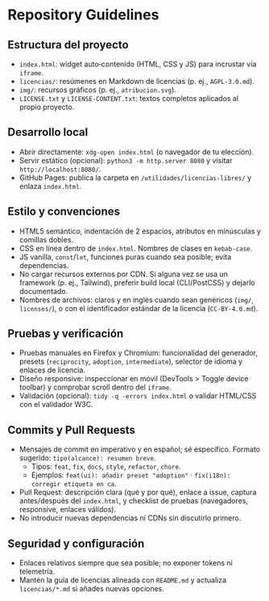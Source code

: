 # Repository Guidelines

## Estructura del proyecto
- `index.html`: widget auto‑contenido (HTML, CSS y JS) para incrustar vía `iframe`.
- `licencias/`: resúmenes en Markdown de licencias (p. ej., `AGPL-3.0.md`).
- `img/`: recursos gráficos (p. ej., `atribucion.svg`).
- `LICENSE.txt` y `LICENSE-CONTENT.txt`: textos completos aplicados al propio proyecto.

## Desarrollo local
- Abrir directamente: `xdg-open index.html` (o navegador de tu elección).
- Servir estático (opcional): `python3 -m http.server 8080` y visitar `http://localhost:8080/`.
- GitHub Pages: publica la carpeta en `/utilidades/licencias-libres/` y enlaza `index.html`.

## Estilo y convenciones
- HTML5 semántico, indentación de 2 espacios, atributos en minúsculas y comillas dobles.
- CSS en línea dentro de `index.html`. Nombres de clases en `kebab-case`.
- JS vanilla, `const`/`let`, funciones puras cuando sea posible; evita dependencias.
- No cargar recursos externos por CDN. Si alguna vez se usa un framework (p. ej., Tailwind), preferir build local (CLI/PostCSS) y dejarlo documentado.
- Nombres de archivos: claros y en inglés cuando sean genéricos (`img/`, `licenses/`), o con el identificador estándar de la licencia (`CC-BY-4.0.md`).

## Pruebas y verificación
- Pruebas manuales en Firefox y Chromium: funcionalidad del generador, presets (`reciprocity`, `adoption`, `intermediate`), selector de idioma y enlaces de licencia.
- Diseño responsive: inspeccionar en móvil (DevTools > Toggle device toolbar) y comprobar scroll dentro del `iframe`.
- Validación (opcional): `tidy -q -errors index.html` o validar HTML/CSS con el validador W3C.

## Commits y Pull Requests
- Mensajes de commit en imperativo y en español; sé específico. Formato sugerido: `tipo(alcance): resumen breve`.
  - Tipos: `feat`, `fix`, `docs`, `style`, `refactor`, `chore`.
  - Ejemplos: `feat(ui): añadir preset "adoption"` · `fix(i18n): corregir etiqueta en ca`.
- Pull Request: descripción clara (qué y por qué), enlace a issue, captura antes/después del `index.html`, y checklist de pruebas (navegadores, responsive, enlaces válidos).
- No introducir nuevas dependencias ni CDNs sin discutirlo primero.

## Seguridad y configuración
- Enlaces relativos siempre que sea posible; no exponer tokens ni telemetría.
- Mantén la guía de licencias alineada con `README.md` y actualiza `licencias/*.md` si añades nuevas opciones.
